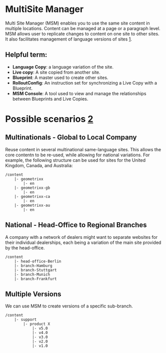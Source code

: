 # MultiSite Manager

Multi Site Manager (MSM) enables you to use the same site content in multiple locations. Content can be managed at a
page or a paragraph level. MSM allows user to replicate changes to content on one site to other sites. It also
facilitates management of language versions of sites [1](http://dcpinfo.alticor.com/en_us/multi-site-manager.html).

## Helpful term:

- **Language Copy**: a language variation of the site.
- **Live copy**: A site copied from another site.
- **Blueprint**: A master used to create other sites.
- **RolloutConfig**: An instruction set for synchronizing a Live Copy with a Blueprint.
- **MSM Console**: A tool used to view and manage the relationships between Blueprints and Live Copies.

# Possible scenarios [2](https://docs.adobe.com/docs/en/aem/6-2/administer/sites/msm.html)

## Multinationals - Global to Local Company

Reuse content in several multinational same-language sites. This allows the core contentn to be re-used, while allowing for national variations.
For example, the following structure can be used for sites for the United Kingdom, Canada, and Australia:

    /content
        |- geometrixx
            |- en
        |- geometrixx-gb
            |- en
        |- geometrixx-ca
            |- en
        |- geometrixx-au
            |- en

## National - Head-Office to Regional Branches

A company with a network of dealers might want to separate websites for their individual dealerships, each being a variation of the main site provided by the head-office.

    /content
        |- head-office-Berlin
        |- branch-Hamburg
        |- branch-Stuttgart
        |- branch-Munich
        |- branch-Frankfurt

## Multiple Versions

We can use MSM to create versions of a specific sub-branch.

    /content
        |- support
            |- product X
                |- v5.0
                |- v4.0
                |- v3.0
                |- v2.0
                |- v1.0